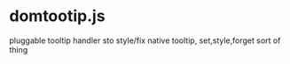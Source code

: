 # domtootip.js
pluggable tooltip handler sto style/fix native tooltip, set,style,forget sort of thing
